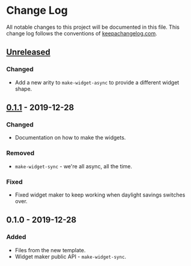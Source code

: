 # Change Log
All notable changes to this project will be documented in this file. This change log follows the conventions of [keepachangelog.com](http://keepachangelog.com/).

## [Unreleased]
### Changed
- Add a new arity to `make-widget-async` to provide a different widget shape.

## [0.1.1] - 2019-12-28
### Changed
- Documentation on how to make the widgets.

### Removed
- `make-widget-sync` - we're all async, all the time.

### Fixed
- Fixed widget maker to keep working when daylight savings switches over.

## 0.1.0 - 2019-12-28
### Added
- Files from the new template.
- Widget maker public API - `make-widget-sync`.

[Unreleased]: https://github.com/your-name/day09/compare/0.1.1...HEAD
[0.1.1]: https://github.com/your-name/day09/compare/0.1.0...0.1.1
